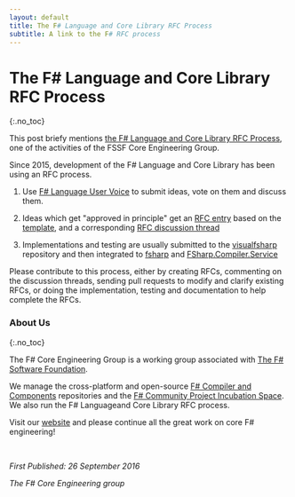```yaml
---
layout: default
title: The F# Language and Core Library RFC Process
subtitle: A link to the F# RFC process
---
```


# The F# Language and Core Library RFC Process
{:.no_toc}

This post briefy mentions [the F# Language and Core Library RFC Process](https://github.com/fsharp/FSharpLangDesign/blob/master/README.md),
one of the activities of the FSSF Core Engineering Group.

Since 2015, development of the F# Language and Core Library has been using an RFC process.

1. Use [F# Language User Voice](http://fslang.uservoice.com) to submit ideas, vote on them and discuss them.

2. Ideas which get "approved in principle" get an [RFC entry](https://github.com/fsharp/FSharpLangDesign/tree/master/RFCs) based on the [template](https://github.com/fsharp/FSharpLangDesign/blob/master/RFC_template.md), and a corresponding [RFC discussion thread](https://github.com/fsharp/FSharpLangDesign/issues)

3. Implementations and testing are usually submitted to the [visualfsharp](https://github.com/Microsoft/visualfsharp/pulls) repository and then integrated to [fsharp](https://github.com/Microsoft/fsharp/fsharp) and  [FSharp.Compiler.Service](https://github.com/Microsoft/fsharp/FSharp.Compiler.Service)

Please contribute to this process, either by creating RFCs, commenting on the discussion threads,
sending pull requests to modify and clarify existing RFCs, or doing the implementation, testing and
documentation to help complete the RFCs.

### About Us
{:.no_toc}

The F# Core Engineering Group is a working group associated with [The F# Software Foundation](http://fsharp.org).

We manage the cross-platform and open-source [F# Compiler and Components](https://github.com/fsharp) repositories 
and the [F# Community Project Incubation Space](https://github.com/fsprojects). We also
run the F# Languageand Core Library RFC process.

Visit our [website](http://fsharp.github.io) and please continue all the great work on core F# engineering!

<br />
 
_First Published: 26 September 2016_

_The F# Core Engineering group_
